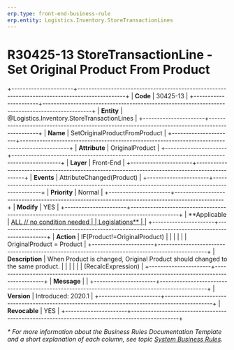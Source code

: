 ```yaml
---
erp.type: front-end-business-rule
erp.entity: Logistics.Inventory.StoreTransactionLines
---
```


# R30425-13 StoreTransactionLine - Set Original Product From Product
+----------------------+-----------------------------------------------------------------------------------------------+
| **Code**             | 30425-13                                                                                      |
+----------------------+-----------------------------------------------------------------------------------------------+
| **Entity**           | @Logistics.Inventory.StoreTransactionLines                                                    |
+----------------------+-----------------------------------------------------------------------------------------------+
| **Name**             | SetOriginalProductFromProduct                                                                 |
+----------------------+-----------------------------------------------------------------------------------------------+
| **Attribute**        | OriginalProduct                                                                               |
+----------------------+-----------------------------------------------------------------------------------------------+
| **Layer**            | Front-End                                                                                     |
+----------------------+-----------------------------------------------------------------------------------------------+
| **Events**           | AttributeChanged(Product)                                                                     |
+----------------------+-----------------------------------------------------------------------------------------------+
| **Priority**         | Normal                                                                                        |
+----------------------+-----------------------------------------------------------------------------------------------+
| **Modify**           | YES                                                                                           |
+----------------------+-----------------------------------------------------------------------------------------------+
| **Applicable         | [ALL // no condition needed                                                                   |
| Legislations**       | ](xref:applicable-legislations)                                                               |
+----------------------+-----------------------------------------------------------------------------------------------+
| **Action**           | IF(Product!=OriginalProduct)                                                                  |
|                      |                                                                                               |
|                      | OriginalProduct = Product                                                                     |
+----------------------+-----------------------------------------------------------------------------------------------+
| **Description**      | When Product is changed, Original Product should changed to the same product.                 |
|                      |                                                                                               |
|                      | (RecalcExpression)                                                                            |
+----------------------+-----------------------------------------------------------------------------------------------+
| **Message**          |                                                                                               |
+----------------------+-----------------------------------------------------------------------------------------------+
| **Version**          | Introduced: 2020.1                                                                            |
+----------------------+-----------------------------------------------------------------------------------------------+
| **Revocable**        | YES                                                                                           |
+----------------------+-----------------------------------------------------------------------------------------------+

*\* For more information about the Business Rules Documentation Template and a short explanation of each column, see
topic [System Business Rules](../templates/template-description-system-business-rules.md).*
